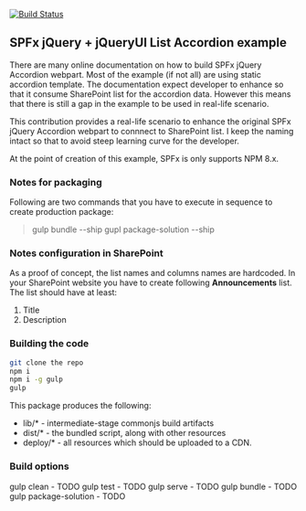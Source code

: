 [![Build Status](https://travis-ci.org/cakriwut/spfx-jquery-list-accordion.svg?branch=master)](https://travis-ci.org/cakriwut/spfx-jquery-list-accordion)

## SPFx jQuery + jQueryUI List Accordion example

There are many online documentation on how to build SPFx jQuery Accordion webpart. Most of the example (if not all) are using static accordion template. The documentation expect developer to enhance so that it consume SharePoint list for the accordion data. However this means that there is still a gap in the example to be used in real-life scenario.

This contribution provides a real-life scenario to enhance the original SPFx jQuery Accordion webpart to connnect to SharePoint list. I keep the naming intact so that to avoid steep learning curve for the developer.

At the point of creation of this example, SPFx is only supports NPM 8.x.

### Notes for packaging

Following are two commands that you have to execute in sequence to create production package:

> gulp bundle --ship
> gupl package-solution --ship

### Notes configuration in SharePoint

As a proof of concept, the list names and columns names are hardcoded. In your SharePoint website you have to create following **Announcements** list. The list should have at least:
1. Title
2. Description

### Building the code

```bash
git clone the repo
npm i
npm i -g gulp
gulp
```

This package produces the following:

* lib/* - intermediate-stage commonjs build artifacts
* dist/* - the bundled script, along with other resources
* deploy/* - all resources which should be uploaded to a CDN.

### Build options

gulp clean - TODO
gulp test - TODO
gulp serve - TODO
gulp bundle - TODO
gulp package-solution - TODO
